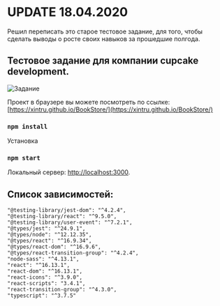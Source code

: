 # UPDATE 18.04.2020

Решил переписать это старое тестовое задание, для того, чтобы сделать выводы о росте своих навыков за прошедшие полгода. 


## Тестовое задание для компании cupcake development.

![Задание](https://i.imgur.com/mQrBTiK.png)

Проект в браузере вы можете посмотреть по ссылке: [https://xintru.github.io/BookStore/](https://xintru.github.io/BookStore/)

### `npm install`

Установка

### `npm start`

Локальный сервер: [http://localhost:3000](http://localhost:3000).


## Список зависимостей:
    "@testing-library/jest-dom": "^4.2.4",
    "@testing-library/react": "^9.5.0",
    "@testing-library/user-event": "^7.2.1",
    "@types/jest": "^24.9.1",
    "@types/node": "^12.12.35",
    "@types/react": "^16.9.34",
    "@types/react-dom": "^16.9.6",
    "@types/react-transition-group": "^4.2.4",
    "node-sass": "^4.13.1",
    "react": "^16.13.1",
    "react-dom": "^16.13.1",
    "react-icons": "^3.9.0",
    "react-scripts": "3.4.1",
    "react-transition-group": "^4.3.0",
    "typescript": "^3.7.5"



